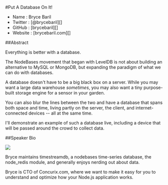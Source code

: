 #Put A Database On It!

* Name      : Bryce Baril
* Twitter   : [@brycebaril][]
* GitHub    : [brycebaril][]
* Website   : [brycebaril.com][]

##Abstract

Everything is better with a database.

The NodeBases movement that began with LevelDB is not about building an alternative to MySQL or MongoDB, but expanding the paradigm of what we can do with databases.

A database doesn't have to be a big black box on a server. While you may want a large data warehouse *sometimes*, you may also want a tiny purpose-built storage engine for a sensor in your garden.

You can also blur the lines between the two and have a database that spans both space and time, living partly on the server, the client, and internet-connected devices -- all at the same time.

I'll demonstrate an example of such a database live, including a device that will be passed around the crowd to collect data.

##Speaker Bio

![](https://raw.github.com/cascadiajs/2014.cascadiajs.com/master/images/brycebaril.png)

Bryce maintains timestreamdb, a nodebases time-series database, the node_redis module, and generally enjoys nerding out about data.

Bryce is CTO of Concurix.com, where we want to make it easy for you to understand and optimize how your Node.js application works.
